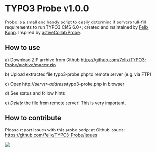 TYPO3 Probe v1.0.0
===========

Probe is a small and handy script to easily determine if servers full-fill requirements to run TYPO3 CMS 6.0+; created and maintained by <a href="https://twitter.com/7elix" target="_blank">Felix Kopp</a>. Inspired by <a href="https://github.com/activecollab/activecollab-probe/" target="_blank">activeCollab Probe</a>.

How to use
-----------

a) Download ZIP archive from Github
	<a href="https://github.com/7elix/TYPO3-Probe/archive/master.zip">https://github.com/7elix/TYPO3-Probe/archive/master.zip</a>

b) Upload extracted file typo3-probe.php to remote server (e.g. via FTP)

c) Open http://*server-address*/typo3-probe.php in browser

d) See status and follow hints

e) *Delete* the file from remote server!
	This is very important.

How to contribute
------------

Please report issues with this probe script at Github issues:
<a href="https://github.com/7elix/TYPO3-Probe/issues" target="_blank">https://github.com/7elix/TYPO3-Probe/issues</a>

<a href="https://travis-ci.org/7elix/TYPO3-Probe" target="_blank"><img src="https://travis-ci.org/7elix/TYPO3-Probe.png?branch=master" style="max-width:100%;"></a>
